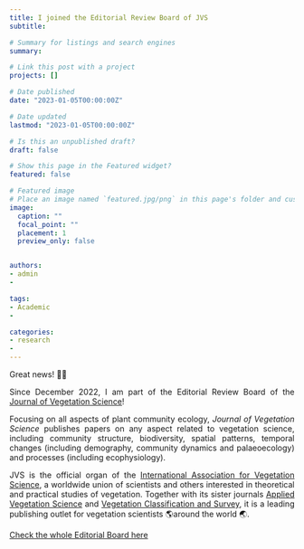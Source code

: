 ```yaml
---
title: I joined the Editorial Review Board of JVS
subtitle:

# Summary for listings and search engines
summary:

# Link this post with a project
projects: []

# Date published
date: "2023-01-05T00:00:00Z"

# Date updated
lastmod: "2023-01-05T00:00:00Z"

# Is this an unpublished draft?
draft: false

# Show this page in the Featured widget?
featured: false

# Featured image
# Place an image named `featured.jpg/png` in this page's folder and customize its options here.
image:
  caption: ""
  focal_point: ""
  placement: 1
  preview_only: false


authors:
- admin
-

tags:
- Academic
-

categories:
- research
-
---
```

<div style="text-align: justify">

Great news! :tada::partying_face:

Since December 2022, I am part of the Editorial Review Board of the [Journal of Vegetation Science](https://onlinelibrary.wiley.com/journal/16541103)!

Focusing on all aspects of plant community ecology, _Journal of Vegetation Science_ publishes papers on any aspect related to vegetation science, including community structure, biodiversity, spatial patterns, temporal changes (including demography, community dynamics and palaeoecology) and processes (including ecophysiology).

JVS is the official organ of the [International Association for Vegetation Science](https://www.iavs.org), a worldwide union of scientists and others interested in theoretical and practical studies of vegetation. Together with its sister journals [Applied Vegetation Science](https://onlinelibrary.wiley.com/journal/1654109x) and [Vegetation Classification and Survey](https://vcs.pensoft.net), it is a leading publishing outlet for vegetation scientists :earth_americas:around the world :earth_asia:.


[Check the whole Editorial Board here](https://onlinelibrary.wiley.com/page/journal/16541103/homepage/jvs_editorial_board.htm)
